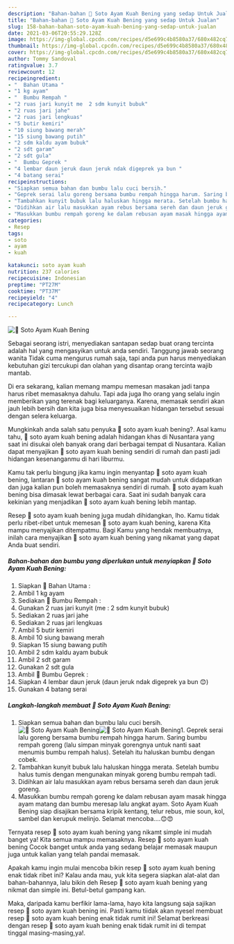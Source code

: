 ```yaml
---
description: "Bahan-bahan 🍜 Soto Ayam Kuah Bening yang sedap Untuk Jualan"
title: "Bahan-bahan 🍜 Soto Ayam Kuah Bening yang sedap Untuk Jualan"
slug: 158-bahan-bahan-soto-ayam-kuah-bening-yang-sedap-untuk-jualan
date: 2021-03-06T20:55:29.128Z
image: https://img-global.cpcdn.com/recipes/d5e699c4b8580a37/680x482cq70/🍜-soto-ayam-kuah-bening-foto-resep-utama.jpg
thumbnail: https://img-global.cpcdn.com/recipes/d5e699c4b8580a37/680x482cq70/🍜-soto-ayam-kuah-bening-foto-resep-utama.jpg
cover: https://img-global.cpcdn.com/recipes/d5e699c4b8580a37/680x482cq70/🍜-soto-ayam-kuah-bening-foto-resep-utama.jpg
author: Tommy Sandoval
ratingvalue: 3.7
reviewcount: 12
recipeingredient:
- "  Bahan Utama "
- "1 kg ayam"
- "  Bumbu Rempah "
- "2 ruas jari kunyit me  2 sdm kunyit bubuk"
- "2 ruas jari jahe"
- "2 ruas jari lengkuas"
- "5 butir kemiri"
- "10 siung bawang merah"
- "15 siung bawang putih"
- "2 sdm kaldu ayam bubuk"
- "2 sdt garam"
- "2 sdt gula"
- "  Bumbu Geprek "
- "4 lembar daun jeruk daun jeruk ndak digeprek ya bun "
- "4 batang serai"
recipeinstructions:
- "Siapkan semua bahan dan bumbu lalu cuci bersih."
- "Geprek serai lalu goreng bersama bumbu rempah hingga harum. Saring bumbu rempah goreng (lalu simpan minyak gorengnya untuk nanti saat menumis bumbu rempah halus). Setelah itu haluskan bumbu dengan cobek."
- "Tambahkan kunyit bubuk lalu haluskan hingga merata. Setelah bumbu halus tumis dengan mengunakan minyak goreng bumbu rempah tadi."
- "Didihkan air lalu masukkan ayam rebus bersama sereh dan daun jeruk goreng."
- "Masukkan bumbu rempah goreng ke dalam rebusan ayam masak hingga ayam matang dan bumbu meresap lalu angkat ayam. Soto Ayam Kuah Bening siap disajikan bersama kripik kentang, telur rebus, mie soun, kol, sambel dan kerupuk melinjo. Selamat mencoba....😊😍"
categories:
- Resep
tags:
- soto
- ayam
- kuah

katakunci: soto ayam kuah 
nutrition: 237 calories
recipecuisine: Indonesian
preptime: "PT27M"
cooktime: "PT37M"
recipeyield: "4"
recipecategory: Lunch

---
```



![🍜 Soto Ayam Kuah Bening](https://img-global.cpcdn.com/recipes/d5e699c4b8580a37/680x482cq70/🍜-soto-ayam-kuah-bening-foto-resep-utama.jpg)

Sebagai seorang istri, menyediakan santapan sedap buat orang tercinta adalah hal yang mengasyikan untuk anda sendiri. Tanggung jawab seorang  wanita Tidak cuma mengurus rumah saja, tapi anda pun harus menyediakan kebutuhan gizi tercukupi dan olahan yang disantap orang tercinta wajib mantab.

Di era  sekarang, kalian memang mampu memesan masakan jadi tanpa harus ribet memasaknya dahulu. Tapi ada juga lho orang yang selalu ingin memberikan yang terenak bagi keluarganya. Karena, memasak sendiri akan jauh lebih bersih dan kita juga bisa menyesuaikan hidangan tersebut sesuai dengan selera keluarga. 



Mungkinkah anda salah satu penyuka 🍜 soto ayam kuah bening?. Asal kamu tahu, 🍜 soto ayam kuah bening adalah hidangan khas di Nusantara yang saat ini disukai oleh banyak orang dari berbagai tempat di Nusantara. Kalian dapat menyajikan 🍜 soto ayam kuah bening sendiri di rumah dan pasti jadi hidangan kesenanganmu di hari liburmu.

Kamu tak perlu bingung jika kamu ingin menyantap 🍜 soto ayam kuah bening, lantaran 🍜 soto ayam kuah bening sangat mudah untuk didapatkan dan juga kalian pun boleh memasaknya sendiri di rumah. 🍜 soto ayam kuah bening bisa dimasak lewat berbagai cara. Saat ini sudah banyak cara kekinian yang menjadikan 🍜 soto ayam kuah bening lebih mantap.

Resep 🍜 soto ayam kuah bening juga mudah dihidangkan, lho. Kamu tidak perlu ribet-ribet untuk memesan 🍜 soto ayam kuah bening, karena Kita mampu menyajikan ditempatmu. Bagi Kamu yang hendak membuatnya, inilah cara menyajikan 🍜 soto ayam kuah bening yang nikamat yang dapat Anda buat sendiri.

<!--inarticleads1-->

##### Bahan-bahan dan bumbu yang diperlukan untuk menyiapkan 🍜 Soto Ayam Kuah Bening:

1. Siapkan  🐣 Bahan Utama :
1. Ambil 1 kg ayam
1. Sediakan  🐣 Bumbu Rempah :
1. Gunakan 2 ruas jari kunyit (me : 2 sdm kunyit bubuk)
1. Sediakan 2 ruas jari jahe
1. Sediakan 2 ruas jari lengkuas
1. Ambil 5 butir kemiri
1. Ambil 10 siung bawang merah
1. Siapkan 15 siung bawang putih
1. Ambil 2 sdm kaldu ayam bubuk
1. Ambil 2 sdt garam
1. Gunakan 2 sdt gula
1. Ambil  🐣 Bumbu Geprek :
1. Siapkan 4 lembar daun jeruk (daun jeruk ndak digeprek ya bun 😊)
1. Gunakan 4 batang serai




<!--inarticleads2-->

##### Langkah-langkah membuat 🍜 Soto Ayam Kuah Bening:

1. Siapkan semua bahan dan bumbu lalu cuci bersih.
<img src="https://img-global.cpcdn.com/steps/27fdab839eefb09d/160x128cq70/🍜-soto-ayam-kuah-bening-langkah-memasak-1-foto.jpg" alt="🍜 Soto Ayam Kuah Bening"><img src="https://img-global.cpcdn.com/steps/be48445a5fe2b114/160x128cq70/🍜-soto-ayam-kuah-bening-langkah-memasak-1-foto.jpg" alt="🍜 Soto Ayam Kuah Bening">1. Geprek serai lalu goreng bersama bumbu rempah hingga harum. Saring bumbu rempah goreng (lalu simpan minyak gorengnya untuk nanti saat menumis bumbu rempah halus). Setelah itu haluskan bumbu dengan cobek.
1. Tambahkan kunyit bubuk lalu haluskan hingga merata. Setelah bumbu halus tumis dengan mengunakan minyak goreng bumbu rempah tadi.
1. Didihkan air lalu masukkan ayam rebus bersama sereh dan daun jeruk goreng.
1. Masukkan bumbu rempah goreng ke dalam rebusan ayam masak hingga ayam matang dan bumbu meresap lalu angkat ayam. Soto Ayam Kuah Bening siap disajikan bersama kripik kentang, telur rebus, mie soun, kol, sambel dan kerupuk melinjo. Selamat mencoba....😊😍




Ternyata resep 🍜 soto ayam kuah bening yang nikamt simple ini mudah banget ya! Kita semua mampu memasaknya. Resep 🍜 soto ayam kuah bening Cocok banget untuk anda yang sedang belajar memasak maupun juga untuk kalian yang telah pandai memasak.

Apakah kamu ingin mulai mencoba bikin resep 🍜 soto ayam kuah bening enak tidak ribet ini? Kalau anda mau, yuk kita segera siapkan alat-alat dan bahan-bahannya, lalu bikin deh Resep 🍜 soto ayam kuah bening yang nikmat dan simple ini. Betul-betul gampang kan. 

Maka, daripada kamu berfikir lama-lama, hayo kita langsung saja sajikan resep 🍜 soto ayam kuah bening ini. Pasti kamu tiidak akan nyesel membuat resep 🍜 soto ayam kuah bening enak tidak rumit ini! Selamat berkreasi dengan resep 🍜 soto ayam kuah bening enak tidak rumit ini di tempat tinggal masing-masing,ya!.

